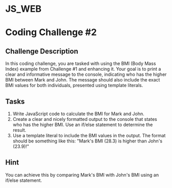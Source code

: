 # JS_WEB
# Coding Challenge #2

## Challenge Description

In this coding challenge, you are tasked with using the BMI (Body Mass Index) example from Challenge #1 and enhancing it. Your goal is to print a clear and informative message to the console, indicating who has the higher BMI between Mark and John. The message should also include the exact BMI values for both individuals, presented using template literals.

## Tasks

1. Write JavaScript code to calculate the BMI for Mark and John.
2. Create a clear and nicely formatted output to the console that states who has the higher BMI. Use an if/else statement to determine the result.
3. Use a template literal to include the BMI values in the output. The format should be something like this: "Mark's BMI (28.3) is higher than John's (23.9)!"

## Hint

You can achieve this by comparing Mark's BMI with John's BMI using an if/else statement.


